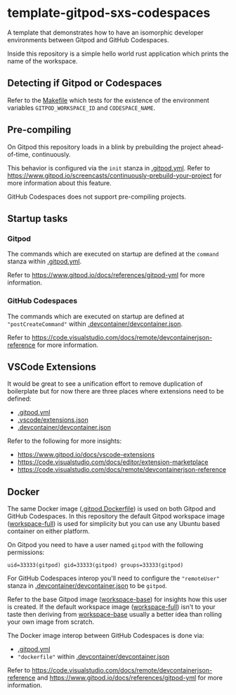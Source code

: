 # template-gitpod-sxs-codespaces

A template that demonstrates how to have an isomorphic developer environments between Gitpod and GitHub Codespaces.

Inside this repository is a simple hello world rust application which prints the name of the workspace.

## Detecting if Gitpod or Codespaces

Refer to the [Makefile](./Makefile) which tests for the existence of the environment variables `GITPOD_WORKSPACE_ID` and `CODESPACE_NAME`.

## Pre-compiling

On Gitpod this repository loads in a blink by prebuilding the project ahead-of-time, continuously.

This behavior is configured via the `init` stanza in [.gitpod.yml](./gitpod.yml). Refer to https://www.gitpod.io/screencasts/continuously-prebuild-your-project for more information about this feature.

GitHub Codespaces does not support pre-compiling projects.

## Startup tasks


### Gitpod

The commands which are executed on startup are defined at the `command` stanza within [.gitpod.yml](./gitpod.yml).

Refer to https://www.gitpod.io/docs/references/gitpod-yml for more information.

### GitHub Codespaces

The commands which are executed on startup are defined at `"postCreateCommand"` within [.devcontainer/devcontainer.json](.devcontainer/devcontainer.json).
    
Refer to https://code.visualstudio.com/docs/remote/devcontainerjson-reference for more information.


## VSCode Extensions

It would be great to see a unification effort to remove duplication of boilerplate but for now there are three places where extensions need to be defined:

- [.gitpod.yml](./gitpod.yml)
- [.vscode/extensions.json](.vscode/extensions.json)
- [.devcontainer/devcontainer.json](.devcontainer/devcontainer.json)

Refer to the following for more insights:
- https://www.gitpod.io/docs/vscode-extensions
- https://code.visualstudio.com/docs/editor/extension-marketplace
- https://code.visualstudio.com/docs/remote/devcontainerjson-reference

## Docker

The same Docker image ([.gitpod.Dockerfile](.gitpod.Dockerfile)) is used on both Gitpod and GitHub Codespaces. In this repository the default Gitpod workspace image ([workspace-full](https://github.com/gitpod-io/workspace-images/tree/master/full)) is used for simplicity but you can use any Ubuntu based container on either platform.

On Gitpod you need to have a user named `gitpod` with the following permissions:

```
uid=33333(gitpod) gid=33333(gitpod) groups=33333(gitpod)
```

For GitHub Codespaces interop you'll need to configure the `"remoteUser"` stanza in [.devcontainer/devcontainer.json](.devcontainer/devcontainer.json) to be `gitpod`.


Refer to the base Gitpod image ([workspace-base](https://github.com/gitpod-io/workspace-images)) for insights how this user is created. If the default workspace image ([workspace-full](https://github.com/gitpod-io/workspace-images/tree/master/full)) isn't to your taste then deriving from [workspace-base](https://github.com/gitpod-io/workspace-images) usually a better idea than rolling your own image from scratch.

The Docker image interop between GitHub Codespaces is done via:
- [.gitpod.yml](./gitpod.yml)
- `"dockerfile"` within [.devcontainer/devcontainer.json](.devcontainer/devcontainer.json)

Refer to https://code.visualstudio.com/docs/remote/devcontainerjson-reference and https://www.gitpod.io/docs/references/gitpod-yml for more information.
